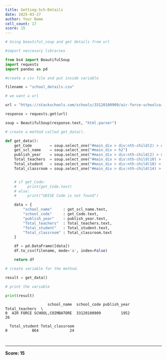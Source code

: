 ```yaml
---
title: Getting-Sch-Details
date: 2025-03-27
author: Your Name
cell_count: 17
score: 15
---
```


```python
# Using beautiful_soup and get details from url
```


```python
#import neccesary libraries
```


```python
from bs4 import BeautifulSoup
import requests
import pandas as pd
```


```python
#create a csv file and put inside variable
```


```python
filename = "school_details.csv"
```


```python
# we want a url
```


```python
url = "https://stackschools.com/schools/33120100909/air-force-schoolcoimbatore"
```


```python
response = requests.get(url)
```


```python
soup = BeautifulSoup(response.text, "html.parser")
```


```python
# create a method called get_data().
```


```python
def get_data():
    get_Code        = soup.select_one("#main_div > div:nth-child(2) > div:nth-child(1) > p > span")
    get_scl_name    = soup.select_one("#main_div > h2")
    publish_year    = soup.select_one("#main_div > div:nth-child(2) > div:nth-child(2) > p > span")
    Total_teachers  = soup.select_one("#main_div > div:nth-child(10) > p > span.badge.bg-info")
    Total_student   = soup.select_one("#main_div > div:nth-child(10) > p > span.badge.bg-danger")
    Total_classroom = soup.select_one("#main_div > div:nth-child(14) > p > span.badge.bg-warning")


    # if get_Code:
    #     print(get_Code.text)
    # else:
    #     print("UDISE Code is not found")

    data = {
        "school_name"     : get_scl_name.text,
        "school_code"     : get_Code.text,
        "publish_year"    : publish_year.text,
	    "Total_teachers"  : Total_teachers.text,
	    "Total_student"   : Total_student.text,
	    "Total_classroom" : Total_classroom.text
    }

    df = pd.DataFrame([data])
    df.to_csv(filename, mode='a', index=False)

    return df
```


```python
# create variable for the method.
```


```python
result = get_data()
```


```python
# print the variable 
```


```python
print(result)
```

                       school_name  school_code publish_year Total_teachers  \
    0  AIR FORCE SCHOOL,COIMBATORE  33120100909         1952             26   
    
      Total_student Total_classroom  
    0           864              24  



```python

```


```python

```


---
**Score: 15**
